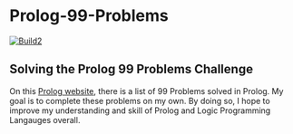 # Prolog-99-Problems

[![Build2][2]][0]

Solving the Prolog 99 Problems Challenge
------------
On this [Prolog website][prolog link], there is a list of 99 Problems solved in Prolog. My goal is to complete these problems on my own. By doing so, I hope to improve my understanding and skill of Prolog and Logic Programming Langauges overall.

[prolog link]: https://www.ic.unicamp.br/~meidanis/courses/mc336/2009s2/prolog/problemas/
[0]: https://travis-ci.org/bjfish/grails-ci-build-matrix-example
[2]: https://travis-matrix-badges.herokuapp.com/repos/hasantouma/99-Problems/branches/master/2?use_travis_com=true
